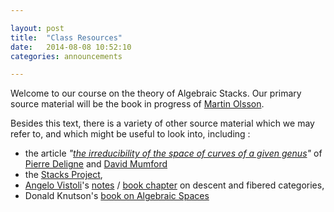 ```yaml
---

layout: post
title:  "Class Resources"
date:   2014-08-08 10:52:10
categories: announcements 

---
```


Welcome to our course on the theory of Algebraic Stacks. Our primary source
material will be the book in progress of [Martin Olsson][martin]. 

Besides this text, there is a variety of other source material which we may
refer to, and which might be useful to look into, including :

 - the article *"[the irreducibility of the space of curves of a given
   genus][DM]"* of [Pierre Deligne][deligne] and [David Mumford][mumford]
 - the [Stacks Project][stacksproject],
 - [Angelo Vistoli][vistoli]'s [notes][vistolinotes] / [book chapter][vistolichapter] on descent and fibered categories, 
 - Donald Knutson's [book on Algebraic Spaces][algspaces]

[DM]: http://www.ams.org/mathscinet-getitem?mr=262240 
[deligne]: https://www.math.ias.edu/people/faculty/deligne
[mumford]: http://www.dam.brown.edu/people/mumford/
[vistoli]: http://homepage.sns.it/vistoli/
[stacksproject]: http://stacks.math.columbia.edu
[vistolinotes]: http://arxiv.org/abs/math/0412512
[vistolichapter]: http://www.ams.org/mathscinet-getitem?mr=2223406
[algspaces]: http://www.ams.org/mathscinet-getitem?mr=302647
[martin]: http://math.berkeley.edu/~molsson/
